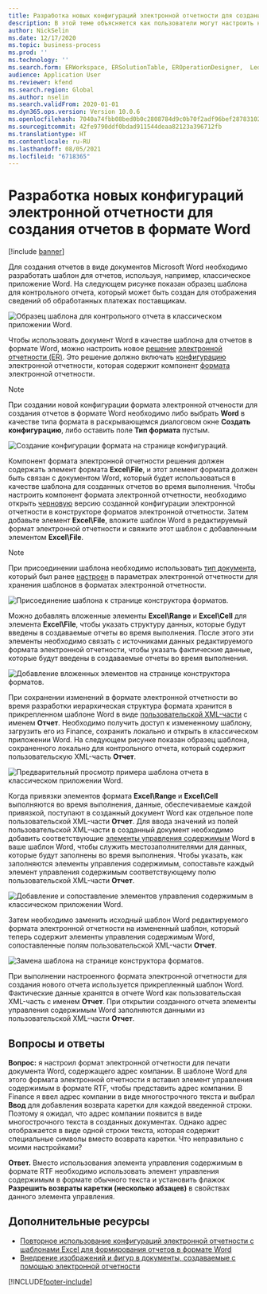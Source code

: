 ```yaml
---
title: Разработка новых конфигураций электронной отчетности для создания отчетов в формате Word
description: В этой теме объясняется как пользователи могут настроить новый формат электронной отчетности (ER) для создания отчетов в виде документов Microsoft Word.
author: NickSelin
ms.date: 12/17/2020
ms.topic: business-process
ms.prod: ''
ms.technology: ''
ms.search.form: ERWorkspace, ERSolutionTable, EROperationDesigner,  LedgerJournalTable, LedgerJournalTransVendPaym
audience: Application User
ms.reviewer: kfend
ms.search.region: Global
ms.author: nselin
ms.search.validFrom: 2020-01-01
ms.dyn365.ops.version: Version 10.0.6
ms.openlocfilehash: 7040a74fbb08bed0b0c2808784d9c0b70f2adf96bef28783102c7eb117eeb851
ms.sourcegitcommit: 42fe9790ddf0bdad911544deaa82123a396712fb
ms.translationtype: HT
ms.contentlocale: ru-RU
ms.lasthandoff: 08/05/2021
ms.locfileid: "6718365"
---
```

# <a name="design-a-new-er-configuration-to-generate-reports-in-word-format"></a>Разработка новых конфигураций электронной отчетности для создания отчетов в формате Word

[!include [banner](../includes/banner.md)]

Для создания отчетов в виде документов Microsoft Word необходимо разработать шаблон для отчетов, используя, например, классическое приложение Word. На следующем рисунке показан образец шаблона для контрольного отчета, который может быть создан для отображения сведений об обработанных платежах поставщикам.

![Образец шаблона для контрольного отчета в классическом приложении Word.](./media/er-design-configuration-word-image1.png)

Чтобы использовать документ Word в качестве шаблона для отчетов в формате Word, можно настроить новое [решение](er-quick-start1-new-solution.md) [электронной отчетности (ER)](general-electronic-reporting.md). Это решение должно включать [конфигурацию](general-electronic-reporting.md#Configuration) электронной отчетности, которая содержит компонент [формата](general-electronic-reporting.md#FormatComponentOutbound) электронной отчетности.

> [!NOTE]
> При создании новой конфигурации формата электронной отчености для создания отчетов в формате Word необходимо либо выбрать **Word** в качестве типа формата в раскрывающемся диалоговом окне **Создать конфигурацию**, либо оставить поле **Тип формата** пустым.

![Создание конфигурации формата на странице конфигураций.](./media/er-design-configuration-word-image2.gif)

Компонент формата электронной отчетности решения должен содержать элемент формата **Excel\\File**, и этот элемент формата должен быть связан с документом Word, который будет использоваться в качестве шаблона для созданных отчетов во время выполнения. Чтобы настроить компонент формата электронной отчетности, необходимо открыть [черновую](general-electronic-reporting.md#component-versioning) версию созданной конфигурации электронной отчетности в конструкторе форматов электронной отчетности. Затем добавьте элемент **Excel\\File**, вложите шаблон Word в редактируемый формат электронной отчетности и свяжите этот шаблон с добавленным элементом **Excel\\File**.

> [!NOTE]
> При присоединении шаблона необходимо использовать [тип документа](../../fin-ops/organization-administration/configure-document-management.md#configure-document-types), который был ранее [настроен](electronic-reporting-er-configure-parameters.md#parameters-to-manage-documents) в параметрах электронной отчетности для хранения шаблонов в форматах электронной отчетности.

![Присоединение шаблона к странице конструктора форматов.](./media/er-design-configuration-word-image3.gif)

Можно добавлять вложенные элементы **Excel\\Range** и **Excel\\Cell** для элемента **Excel\\File**, чтобы указать структуру данных, которые будут введены в создаваемые отчеты во время выполнения. После этого эти элементы необходимо связать с источниками данных редактируемого формата электронной отчетности, чтобы указать фактические данные, которые будут введены в создаваемые отчеты во время выполнения.

![Добавление вложенных элементов на странице конструктора форматов.](./media/er-design-configuration-word-image4.gif)

При сохранении изменений в формате электронной отчетности во время разработки иерархическая структура формата хранится в прикрепленном шаблоне Word в виде [пользовательской XML-части](/visualstudio/vsto/custom-xml-parts-overview?view=vs-2019) с именем **Отчет**. Необходимо получить доступ к измененному шаблону, загрузить его из Finance, сохранить локально и открыть в классическом приложении Word. На следующем рисунке показан образец шаблона, сохраненного локально для контрольного отчета, который содержит пользовательскую XML-часть **Отчет**.

![Предварительный просмотр примера шаблона отчета в классическом приложении Word.](./media/er-design-configuration-word-image5.gif)

Когда привязки элементов формата **Excel\\Range** и **Excel\\Cell** выполняются во время выполнения, данные, обеспечиваемые каждой привязкой, поступают в созданный документ Word как отдельное поле пользовательской XML-части **Отчет**. Для ввода значений из полей пользовательской XML-части в созданный документ необходимо добавить соответствующие [элементы управления содержимым](/office/client-developer/word/content-controls-in-word) Word в ваше шаблон Word, чтобы служить местозаполнителями для данных, которые будут заполнены во время выполнения. Чтобы указать, как заполняются элементы управления содержимым, сопоставьте каждый элемент управления содержимым соответствующему полю пользовательской XML-части **Отчет**.

![Добавление и сопоставление элементов управления содержимым в классическом приложении Word.](./media/er-design-configuration-word-image6.gif)

Затем необходимо заменить исходный шаблон Word редактируемого формата электронной отчетности на измененный шаблон, который теперь содержит элементы управления содержимым Word, сопоставленные полям пользовательской XML-части **Отчет**.

![Замена шаблона на странице конструктора форматов.](./media/er-design-configuration-word-image7.gif)

При выполнении настроенного формата электронной отчетности для создания нового отчета используется прикрепленный шаблон Word. Фактические данные хранятся в отчете Word как пользовательская XML-часть с именем **Отчет**. При открытии созданного отчета элементы управления содержимым Word заполняются данными из пользовательской XML-части **Отчет**.

## <a name="frequently-asked-questions"></a>Вопросы и ответы

**Вопрос:** я настроил формат электронной отчетности для печати документа Word, содержащего адрес компании. В шаблоне Word для этого формата электронной отчетности я вставил элемент управления содержимым в формате RTF, чтобы представить адрес компании. В Finance я ввел адрес компании в виде многострочного текста и выбрал **Ввод** для добавления возврата каретки для каждой введенной строки. Поэтому я ожидал, что адрес компании появится в виде многострочного текста в созданных документах. Однако адрес отображается в виде одной строки текста, которая содержит специальные символы вместо возврата каретки. Что неправильно с моими настройками?

**Ответ.** Вместо использования элемента управления содержимым в формате RTF необходимо использовать элемент управления содержимым в формате обычного текста и установить флажок **Разрешить возвраты каретки (несколько абзацев)** в свойствах данного элемента управления.

## <a name="additional-resources"></a>Дополнительные ресурсы

- [Повторное использование конфигураций электронной отчетности с шаблонами Excel для формирования отчетов в формате Word](./tasks/er-design-configuration-word-2016-11.md)
- [Внедрение изображений и фигур в документы, создаваемые с помощью электронной отчетности](electronic-reporting-embed-images-shapes.md#embed-an-image-in-a-word-document)


[!INCLUDE[footer-include](../../../includes/footer-banner.md)]